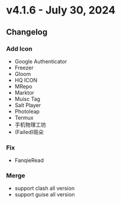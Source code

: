 # v4.1.6 - July 30, 2024

## Changelog

### Add Icon
- Google Authenticator
- Freezer
- Gloom
- HQ ICON
- MRepo
- Marktor
- Muisc Tag
- Salt Player
- Photoleap
- Termux
- 手机物理工坊
- (Failed)斑朵
### Fix
- FanqieRead
### Merge
- support clash all version
- support guise all version